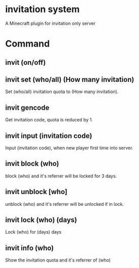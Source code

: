 # invitation system
A Minecraft plugin for invitation only server

# Command
## invit (on/off)
## invit set (who/all) (How many invitation)
Set (who/all) invitation quota to (How many invitation).
## invit gencode
Get invitation code, quota is reduced by 1.
## invit input (invitation code)
Input (invitation code), when new player first time into server.
## invit block (who)
block (who) and it's referrer will be locked for 3 days.
## invit unblock [who]
unblock (who) and it's referrer will be unlocked if in lock.
## invit lock (who) (days)
Lock (who) for (days) days
## invit info (who)
Show the invitation quota and it's referrer of (who)
